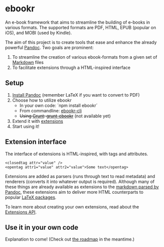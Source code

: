 # ebookr

An e-book framework that aims to streamline the building of e-books in various formats. The supported formats are PDF, HTML, EPUB (popular on iOS), and MOBI (used by Kindle).

The aim of this project is to create tools that ease and enhance the already powerful [Pandoc](http://johnmacfarlane.net/pandoc/). Two goals are prominent:

1. To streamline the creation of various ebook-formats from a given set of [Markdown](http://daringfireball.net/projects/markdown/) files
2. To facilitate extensions through a HTML-inspired interface

## Setup

1. [Install Pandoc](http://johnmacfarlane.net/pandoc/installing.html) (remember LaTeX if you want to convert to PDF)
2. Choose how to utilize ebookr
    * In your own code: ´npm install ebookr´
    * From commandline: [ebookr-cli](https://github.com/ebookr/ebookr-cli)
    * ~~Using [Grunt](http://gruntjs.com/): [grunt-ebookr](https://github.com/ebookr/grunt-ebookr)~~ (not available yet)
3. Extend it with [extensions](https://github.com/ebookr/ebookr/wiki/Available_extensions)
4. Start using it!

## Extension interface

The interface of extensions is HTML-inspired, with tags and attributes.

    <closedtag attr="value" />
    <opentag attr1="value" attr2="value">Some text</opentag>

Extensions are added as parsers (runs through text to read metadata) and renderers (converts it into whatever output is required). Although many of these things are already available as extensions to the [markdown parsed by Pandoc](http://johnmacfarlane.net/pandoc/README.html#pandocs-markdown), these extensions aim to deliver more HTML counterparts to popular [LaTeX packages](http://en.wikibooks.org/wiki/LaTeX/Package_Reference).

To learn more about creating your own extensions, read about the [Extensions API](https://github.com/ebookr/ebookr/wiki/Extensions-API).

## Use it in your own code

Explanation to come! (Check out [the roadmap](https://github.com/ebookr/ebookr/wiki/Roadmap) in the meantime.)